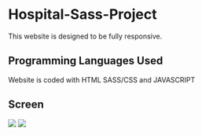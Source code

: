 <h1> Hospital-Sass-Project </h1>

This website is designed to be fully responsive.

<h2> Programming Languages Used</h2>

Website is coded with HTML SASS/CSS and JAVASCRIPT

<h2>Screen </h2>

![](Web.gif)
![](Mobile.gif)
